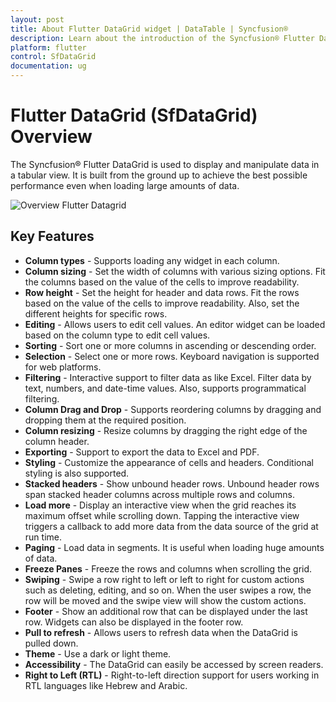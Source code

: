 ```yaml
---
layout: post
title: About Flutter DataGrid widget | DataTable | Syncfusion®
description: Learn about the introduction of the Syncfusion® Flutter DataGrid (SfDataGrid) widget, its features, and more.
platform: flutter
control: SfDataGrid
documentation: ug
---
```


# Flutter DataGrid (SfDataGrid) Overview 

The Syncfusion® Flutter DataGrid is used to display and manipulate data in a tabular view. It is built from the ground up to achieve the best possible performance even when loading large amounts of data.         

![Overview Flutter Datagrid](images/overview/flutter-datagrid-overview.png)


## Key Features

* **Column types** - Supports loading any widget in each column.
* **Column sizing** - Set the width of columns with various sizing options. Fit the columns based on the value of the cells to improve readability.
* **Row height** - Set the height for header and data rows. Fit the rows based on the value of the cells to improve readability. Also, set the different heights for specific rows.
* **Editing** - Allows users to edit cell values. An editor widget can be loaded based on the column type to edit cell values.
* **Sorting** - Sort one or more columns in ascending or descending order. 
* **Selection** - Select one or more rows. Keyboard navigation is supported for web platforms.
* **Filtering** - Interactive support to filter data as like Excel. Filter data by text, numbers, and date-time values. Also, supports programmatical filtering.
* **Column Drag and Drop** - Supports reordering columns by dragging and dropping them at the required position.
* **Column resizing** - Resize columns by dragging the right edge of the column header.
* **Exporting** - Support to export the data to Excel and PDF.
* **Styling** - Customize the appearance of cells and headers. Conditional styling is also supported.
* **Stacked headers** - Show unbound header rows. Unbound header rows span stacked header columns across multiple rows and columns.
* **Load more** - Display an interactive view when the grid reaches its maximum offset while scrolling down. Tapping the interactive view triggers a callback to add more data from the data source of the grid at run time.
* **Paging** - Load data in segments. It is useful when loading huge amounts of data.
* **Freeze Panes** - Freeze the rows and columns when scrolling the grid. 
* **Swiping** - Swipe a row right to left or left to right for custom actions such as deleting, editing, and so on. When the user swipes a row, the row will be moved and the swipe view will show the custom actions.
* **Footer** - Show an additional row that can be displayed under the last row. Widgets can also be displayed in the footer row.
* **Pull to refresh** - Allows users to refresh data when the DataGrid is pulled down.
* **Theme** - Use a dark or light theme.
* **Accessibility** - The DataGrid can easily be accessed by screen readers.
* **Right to Left (RTL)** - Right-to-left direction support for users working in RTL languages like Hebrew and Arabic.